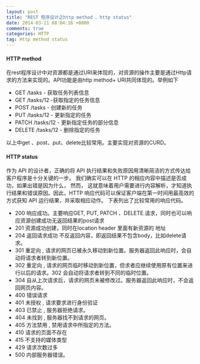 ```yaml
---
layout: post
title: "REST 程序设计之http method 、http status"
date: 2014-03-21 08:04:16 +0800
comments: true
categories: HTTP 
tag: Http method status
---
```


#### HTTP method

在rest程序设计中对资源都是通过URI来体现的，对资源的操作主要是通过Http请求的方法来实现的。API功能是由http method+ URI共同体现的。举例如下

- GET /tasks - 获取任务列表信息
- GET /tasks/12 -获取指定的任务信息
- POST /tasks - 创建新的任务
- PUT /tasks/12 - 更新指定的任务
- PATCH /tasks/12 - 更新指定任务的部分信息
- DELETE /tasks/12 - 删除指定的任务

以上中get 、post、put、delete比较常用。主要实现对资源的CURD。


#### HTTP status

作为 API 的设计者，正确的将 API 执行结果和失败原因用清晰简洁的方式传达给客户程序是十分关键的一步。 我们确实可以在 HTTP 的相应内容中描述是否成功，如果出错是因为什么， 然而， 这就意味着用户需要进行内容解析，才知道执行结果和错误原因。因此，HTTP 响应代码可以保证客户端在第一时间用最高效的方式获知 API 运行结果，并采取相应动作。 下表列出了比较常用的响应代码。

- 200 响应成功。主要响应GET, PUT, PATCH 、DELETE.请求，同时也可以响应资源创建成功无返回结果的post请求
- 201 资源成功创建，同时在location header 里面有新资源的 地址
- 204 返回请求成功 不反返回内容，即返回结果不包含body，比如delete请求。
- 301 重定向 , 请求的网页已被永久移动到新位置。服务器返回此响应时，会自动将请求者转到新位置。
- 302 重定向 , 请求的网页临时移动到新位置，但求者应继续使用原有位置来进行以后的请求。302 会自动将请求者转到不同的临时位置。
- 304 自从上次请求后，请求的网页未被修改过。服务器返回此响应时，不会返回网页内容。
- 400 错误请求
- 401 未授权 , 请求要求进行身份验证
- 403 已禁止 , 服务器拒绝请求。
- 404 未找到 , 服务器找不到请求的网页。
- 405 方法禁用 , 禁用请求中所指定的方法。
- 410 请求的页面不存在
- 415 不支持的媒体类型
- 429 请求次数过多
- 500 内部服务器错误。
